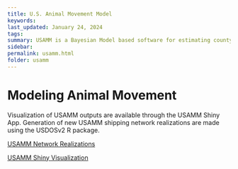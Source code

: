 ```yaml
---
title: U.S. Animal Movement Model
keywords:
last_updated: January 24, 2024
tags:
summary: USAMM is a Bayesian Model based software for estimating county-to-county animal shipments. USAMM includes predictions that correct for overdispersion of predicted movements, incorporating seasonality, validating intrastate movement predictions and expanding inference to multiple years.
sidebar:
permalink: usamm.html
folder: usamm
---
```


# Modeling Animal Movement

Visualization of USAMM outputs are available through the USAMM Shiny App.  Generation of new USAMM shipping network realizations are made using the USDOSv2 R package.

<a href="https://hdl.handle.net/10217/194169" class="btn btn-primary">USAMM Network Realizations</a>

<a href="https://webblabb.github.io/usammusdos/shiny.html" class="btn btn-primary">USAMM Shiny Visualization</a>
